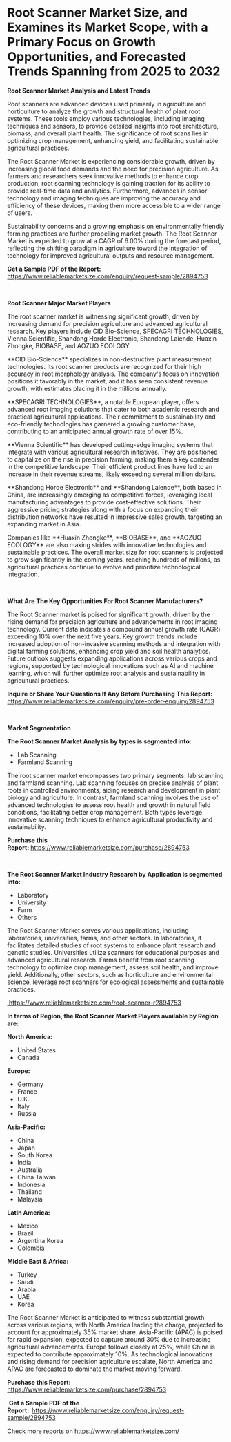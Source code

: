 <p><h1>Root Scanner Market Size, and Examines its Market Scope, with a Primary Focus on Growth Opportunities, and Forecasted Trends Spanning from 2025 to 2032</h1></p><p><strong>Root Scanner Market Analysis and Latest Trends</strong></p>
<p><p>Root scanners are advanced devices used primarily in agriculture and horticulture to analyze the growth and structural health of plant root systems. These tools employ various technologies, including imaging techniques and sensors, to provide detailed insights into root architecture, biomass, and overall plant health. The significance of root scans lies in optimizing crop management, enhancing yield, and facilitating sustainable agricultural practices.</p><p>The Root Scanner Market is experiencing considerable growth, driven by increasing global food demands and the need for precision agriculture. As farmers and researchers seek innovative methods to enhance crop production, root scanning technology is gaining traction for its ability to provide real-time data and analytics. Furthermore, advances in sensor technology and imaging techniques are improving the accuracy and efficiency of these devices, making them more accessible to a wider range of users.</p><p>Sustainability concerns and a growing emphasis on environmentally friendly farming practices are further propelling market growth. The Root Scanner Market is expected to grow at a CAGR of 6.00% during the forecast period, reflecting the shifting paradigm in agriculture toward the integration of technology for improved agricultural outputs and resource management.</p></p>
<p><strong>Get a Sample PDF of the Report:&nbsp;</strong> <a href="https://www.reliablemarketsize.com/enquiry/request-sample/2894753?utm_campaign=2445&utm_medium=2&utm_source=Github&utm_content=ia&utm_term=15032025&utm_id=root-scanner">https://www.reliablemarketsize.com/enquiry/request-sample/2894753</a></p>
<p>&nbsp;</p>
<p><strong>Root Scanner Major Market Players</strong></p>
<p><p>The root scanner market is witnessing significant growth, driven by increasing demand for precision agriculture and advanced agricultural research. Key players include CID Bio-Science, SPECAGRI TECHNOLOGIES, Vienna Scientific, Shandong Horde Electronic, Shandong Laiende, Huaxin Zhongke, BIOBASE, and AOZUO ECOLOGY.</p><p>**CID Bio-Science** specializes in non-destructive plant measurement technologies. Its root scanner products are recognized for their high accuracy in root morphology analysis. The company's focus on innovation positions it favorably in the market, and it has seen consistent revenue growth, with estimates placing it in the millions annually.</p><p>**SPECAGRI TECHNOLOGIES**, a notable European player, offers advanced root imaging solutions that cater to both academic research and practical agricultural applications. Their commitment to sustainability and eco-friendly technologies has garnered a growing customer base, contributing to an anticipated annual growth rate of over 15%.</p><p>**Vienna Scientific** has developed cutting-edge imaging systems that integrate with various agricultural research initiatives. They are positioned to capitalize on the rise in precision farming, making them a key contender in the competitive landscape. Their efficient product lines have led to an increase in their revenue streams, likely exceeding several million dollars.</p><p>**Shandong Horde Electronic** and **Shandong Laiende**, both based in China, are increasingly emerging as competitive forces, leveraging local manufacturing advantages to provide cost-effective solutions. Their aggressive pricing strategies along with a focus on expanding their distribution networks have resulted in impressive sales growth, targeting an expanding market in Asia.</p><p>Companies like **Huaxin Zhongke**, **BIOBASE**, and **AOZUO ECOLOGY** are also making strides with innovative technologies and sustainable practices. The overall market size for root scanners is projected to grow significantly in the coming years, reaching hundreds of millions, as agricultural practices continue to evolve and prioritize technological integration.</p></p>
<p>&nbsp;</p>
<p><strong>What Are The Key Opportunities For Root Scanner Manufacturers?</strong></p>
<p><p>The Root Scanner market is poised for significant growth, driven by the rising demand for precision agriculture and advancements in root imaging technology. Current data indicates a compound annual growth rate (CAGR) exceeding 10% over the next five years. Key growth trends include increased adoption of non-invasive scanning methods and integration with digital farming solutions, enhancing crop yield and soil health analytics. Future outlook suggests expanding applications across various crops and regions, supported by technological innovations such as AI and machine learning, which will further optimize root analysis and sustainability in agricultural practices.</p></p>
<p><strong>Inquire or Share Your Questions If Any Before Purchasing This Report:</strong> <a href="https://www.reliablemarketsize.com/enquiry/pre-order-enquiry/2894753?utm_campaign=2445&utm_medium=2&utm_source=Github&utm_content=ia&utm_term=15032025&utm_id=root-scanner">https://www.reliablemarketsize.com/enquiry/pre-order-enquiry/2894753</a></p>
<p>&nbsp;</p>
<p><strong>Market Segmentation</strong></p>
<p><strong>The Root Scanner Market Analysis by types is segmented into:</strong></p>
<p><ul><li> Lab Scanning</li><li>Farmland Scanning </li></ul></p>
<p><p>The root scanner market encompasses two primary segments: lab scanning and farmland scanning. Lab scanning focuses on precise analysis of plant roots in controlled environments, aiding research and development in plant biology and agriculture. In contrast, farmland scanning involves the use of advanced technologies to assess root health and growth in natural field conditions, facilitating better crop management. Both types leverage innovative scanning techniques to enhance agricultural productivity and sustainability.</p></p>
<p><strong>Purchase this Report:&nbsp;</strong><a href="https://www.reliablemarketsize.com/purchase/2894753?utm_campaign=2445&utm_medium=2&utm_source=Github&utm_content=ia&utm_term=15032025&utm_id=root-scanner">https://www.reliablemarketsize.com/purchase/2894753</a></p>
<p>&nbsp;</p>
<p><strong>The Root Scanner Market Industry Research by Application is segmented into:</strong></p>
<p><ul><li> Laboratory</li><li>University</li><li>Farm</li><li>Others </li></ul></p>
<p><p>The Root Scanner Market serves various applications, including laboratories, universities, farms, and other sectors. In laboratories, it facilitates detailed studies of root systems to enhance plant research and genetic studies. Universities utilize scanners for educational purposes and advanced agricultural research. Farms benefit from root scanning technology to optimize crop management, assess soil health, and improve yield. Additionally, other sectors, such as horticulture and environmental science, leverage root scanners for ecological assessments and sustainable practices.</p></p>
<p><a href="https://www.reliablemarketsize.com/root-scanner-r2894753?utm_campaign=2445&utm_medium=2&utm_source=Github&utm_content=ia&utm_term=15032025&utm_id=root-scanner">&nbsp;https://www.reliablemarketsize.com/root-scanner-r2894753</a></p>
<p><strong>In terms of Region, the Root Scanner Market Players available by Region are:</strong></p>
<p>
    <p> <strong> North America: </strong>
        <ul>
            <li>United States</li>
            <li>Canada</li>
        </ul>
        </p> 
    <p> <strong> Europe: </strong>
        <ul>
            <li>Germany</li>
            <li>France</li>
            <li>U.K.</li>
            <li>Italy</li>
            <li>Russia</li>
        </ul>
        </p> 
    <p> <strong> Asia-Pacific: </strong>
        <ul>
            <li>China</li>
            <li>Japan</li>
            <li>South Korea</li>
            <li>India</li>
            <li>Australia</li>
            <li>China Taiwan</li>
            <li>Indonesia</li>
            <li>Thailand</li>
            <li>Malaysia</li>
        </ul>
        </p> 
    <p> <strong> Latin America: </strong>
        <ul>
            <li>Mexico</li>
            <li>Brazil</li>
            <li>Argentina Korea</li>
            <li>Colombia</li>
        </ul>
        </p> 
    <p> <strong> Middle East & Africa: </strong>
        <ul>
            <li>Turkey</li>
            <li>Saudi</li>
            <li>Arabia</li>
            <li>UAE</li>
            <li>Korea</li>
        </ul>
    </p>
    </p>
<p><p>The Root Scanner Market is anticipated to witness substantial growth across various regions, with North America leading the charge, projected to account for approximately 35% market share. Asia-Pacific (APAC) is poised for rapid expansion, expected to capture around 30% due to increasing agricultural advancements. Europe follows closely at 25%, while China is expected to contribute approximately 10%. As technological innovations and rising demand for precision agriculture escalate, North America and APAC are forecasted to dominate the market moving forward.</p></p>
<p><strong>Purchase this Report: </strong><a href="https://www.reliablemarketsize.com/purchase/2894753?utm_campaign=2445&utm_medium=2&utm_source=Github&utm_content=ia&utm_term=15032025&utm_id=root-scanner">https://www.reliablemarketsize.com/purchase/2894753</a></p>
<p>&nbsp;<strong>Get a Sample PDF of the Report:&nbsp;&nbsp;</strong><a href="https://www.reliablemarketsize.com/enquiry/request-sample/2894753?utm_campaign=2445&utm_medium=2&utm_source=Github&utm_content=ia&utm_term=15032025&utm_id=root-scanner">https://www.reliablemarketsize.com/enquiry/request-sample/2894753</a></p>
<p><strong></strong></p>
<p>Check more reports on <a href="https://www.reliablemarketsize.com/?utm_campaign=2445&utm_medium=2&utm_source=Github&utm_content=ia&utm_term=15032025&utm_id=root-scanner">https://www.reliablemarketsize.com/</a></p>